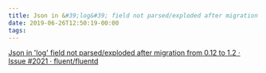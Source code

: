 ```yaml
---
title: Json in &#39;log&#39; field not parsed/exploded after migration from 0.12 to 1.2 · Issue #2021 · fluent/fluentd
date: 2019-06-26T12:50:19-00:00
tags:
---
```


[Json in &#39;log&#39; field not parsed/exploded after migration from 0.12 to 1.2 · Issue #2021 · fluent/fluentd](https://github.com/fluent/fluentd/issues/2021)
